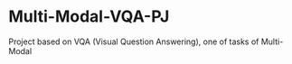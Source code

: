 # Multi-Modal-VQA-PJ
Project based on VQA (Visual Question Answering), one of tasks of Multi-Modal 
